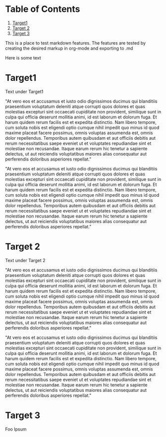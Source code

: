 # Table of Contents

1.  [Target1](#orgae944cd)
2.  [Target 2](#orgd23c8cd)
3.  [Target 3](#org37c8242)

This is a place to test markdown features.
The features are tested by creating the desired
markup in org-mode and exporting to .md

Here is some text


<a id="orgae944cd"></a>

# Target1

Text under Target1

"At vero eos et accusamus et iusto odio dignissimos ducimus qui blanditiis praesentium voluptatum deleniti atque corrupti quos dolores et quas
molestias excepturi sint occaecati cupiditate non provident, similique sunt in culpa qui officia deserunt mollitia animi, id est laborum et dolorum
fuga. Et harum quidem rerum facilis est et expedita distinctio. Nam libero tempore, cum soluta nobis est eligendi optio cumque nihil impedit quo
minus id quod maxime placeat facere possimus, omnis voluptas assumenda est, omnis dolor repellendus. Temporibus autem quibusdam et aut
officiis debitis aut rerum necessitatibus saepe eveniet ut et voluptates repudiandae sint et molestiae non recusandae. Itaque earum rerum hic
tenetur a sapiente delectus, ut aut reiciendis voluptatibus maiores alias consequatur aut perferendis doloribus asperiores repellat."

"At vero eos et accusamus et iusto odio dignissimos ducimus qui blanditiis praesentium voluptatum deleniti atque corrupti quos dolores et quas
molestias excepturi sint occaecati cupiditate non provident, similique sunt in culpa qui officia deserunt mollitia animi, id est laborum et dolorum
fuga. Et harum quidem rerum facilis est et expedita distinctio. Nam libero tempore, cum soluta nobis est eligendi optio cumque nihil impedit quo
minus id quod maxime placeat facere possimus, omnis voluptas assumenda est, omnis dolor repellendus. Temporibus autem quibusdam et aut
officiis debitis aut rerum necessitatibus saepe eveniet ut et voluptates repudiandae sint et molestiae non recusandae. Itaque earum rerum hic
tenetur a sapiente delectus, ut aut reiciendis voluptatibus maiores alias consequatur aut perferendis doloribus asperiores repellat."


<a id="orgd23c8cd"></a>

# Target 2

Text under Target 2

  "At vero eos et accusamus et iusto odio dignissimos ducimus qui blanditiis praesentium voluptatum deleniti atque corrupti quos dolores et quas
molestias excepturi sint occaecati cupiditate non provident, similique sunt in culpa qui officia deserunt mollitia animi, id est laborum et dolorum
fuga. Et harum quidem rerum facilis est et expedita distinctio. Nam libero tempore, cum soluta nobis est eligendi optio cumque nihil impedit quo
minus id quod maxime placeat facere possimus, omnis voluptas assumenda est, omnis dolor repellendus. Temporibus autem quibusdam et aut
officiis debitis aut rerum necessitatibus saepe eveniet ut et voluptates repudiandae sint et molestiae non recusandae. Itaque earum rerum hic
tenetur a sapiente delectus, ut aut reiciendis voluptatibus maiores alias consequatur aut perferendis doloribus asperiores repellat."

"At vero eos et accusamus et iusto odio dignissimos ducimus qui blanditiis praesentium voluptatum deleniti atque corrupti quos dolores et quas
molestias excepturi sint occaecati cupiditate non provident, similique sunt in culpa qui officia deserunt mollitia animi, id est laborum et dolorum
fuga. Et harum quidem rerum facilis est et expedita distinctio. Nam libero tempore, cum soluta nobis est eligendi optio cumque nihil impedit quo
minus id quod maxime placeat facere possimus, omnis voluptas assumenda est, omnis dolor repellendus. Temporibus autem quibusdam et aut
officiis debitis aut rerum necessitatibus saepe eveniet ut et voluptates repudiandae sint et molestiae non recusandae. Itaque earum rerum hic
tenetur a sapiente delectus, ut aut reiciendis voluptatibus maiores alias consequatur aut perferendis doloribus asperiores repellat."


<a id="org37c8242"></a>

# Target 3

Foo Ipsum
